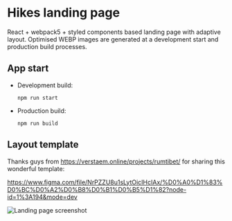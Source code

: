 # Hikes landing page
React + webpack5 + styled components based landing page with adaptive layout. Optimised WEBP images are generated at a development start and production build processes.

## App start
- Development build:
  ```
  npm run start
  ```
- Production build:
  ```
  npm run build
  ```

## Layout template
Thanks guys from https://verstaem.online/projects/rumtibet/ for sharing this wonderful template:

https://www.figma.com/file/NrPZZU8u1sLytOicIHcIAx/%D0%A0%D1%83%D0%BC%D0%A2%D0%B8%D0%B1%D0%B5%D1%82?node-id=1%3A194&mode=dev

<img src="https://i.imgur.com/E1gFVEP.jpeg" alt="Landing page screenshot"/>
